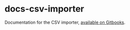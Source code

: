 # docs-csv-importer

Documentation for the CSV importer, [available on Gitbooks](https://firefly-iii.gitbook.io/firefly-iii-csv-importer/).
